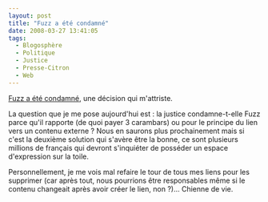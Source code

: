 ```yaml
---
layout: post
title: "Fuzz a été condamné"
date: 2008-03-27 13:41:05
tags:
  - Blogosphère
  - Politique
  - Justice
  - Presse-Citron
  - Web
---
```


[Fuzz a été condamné](http://www.presse-citron.net/?2008/03/27/3217-affaire-olivier-martinez-vs-fuzz-fuzz-condamne), une décision qui m'attriste.

La question que je me pose aujourd'hui est&nbsp;: la justice condamne-t-elle Fuzz parce qu'il rapporte (de quoi payer 3 carambars) ou pour le principe du lien vers un contenu externe&nbsp;? Nous en saurons plus prochainement mais si c'est la deuxième solution qui s'avère être la bonne, ce sont plusieurs millions de français qui devront s'inquiéter de posséder un espace d'expression sur la toile.

Personnellement, je me vois mal refaire le tour de tous mes liens pour les supprimer (car après tout, nous pourrions être responsables même si le contenu changeait après avoir créer le lien, non&nbsp;?)… Chienne de vie.